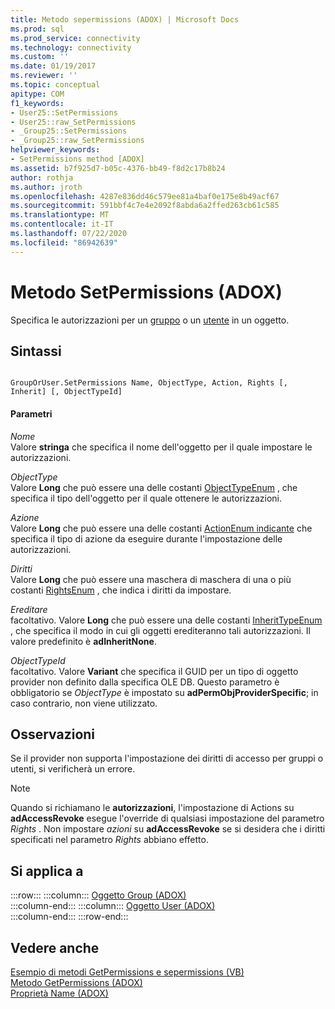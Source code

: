 ```yaml
---
title: Metodo sepermissions (ADOX) | Microsoft Docs
ms.prod: sql
ms.prod_service: connectivity
ms.technology: connectivity
ms.custom: ''
ms.date: 01/19/2017
ms.reviewer: ''
ms.topic: conceptual
apitype: COM
f1_keywords:
- User25::SetPermissions
- User25::raw_SetPermissions
- _Group25::SetPermissions
- _Group25::raw_SetPermissions
helpviewer_keywords:
- SetPermissions method [ADOX]
ms.assetid: b7f925d7-b05c-4376-bb49-f8d2c17b8b24
author: rothja
ms.author: jroth
ms.openlocfilehash: 4287e836dd46c579ee81a4baf0e175e8b49acf67
ms.sourcegitcommit: 591bbf4c7e4e2092f8abda6a2ffed263cb61c585
ms.translationtype: MT
ms.contentlocale: it-IT
ms.lasthandoff: 07/22/2020
ms.locfileid: "86942639"
---
```

# <a name="setpermissions-method-adox"></a>Metodo SetPermissions (ADOX)
Specifica le autorizzazioni per un [gruppo](../../../ado/reference/adox-api/group-object-adox.md) o un [utente](../../../ado/reference/adox-api/user-object-adox.md) in un oggetto.  
  
## <a name="syntax"></a>Sintassi  
  
```  
  
GroupOrUser.SetPermissions Name, ObjectType, Action, Rights [, Inherit] [, ObjectTypeId]  
```  
  
#### <a name="parameters"></a>Parametri  
 *Nome*  
 Valore **stringa** che specifica il nome dell'oggetto per il quale impostare le autorizzazioni.  
  
 *ObjectType*  
 Valore **Long** che può essere una delle costanti [ObjectTypeEnum](../../../ado/reference/adox-api/objecttypeenum.md) , che specifica il tipo dell'oggetto per il quale ottenere le autorizzazioni.  
  
 *Azione*  
 Valore **Long** che può essere una delle costanti [ActionEnum indicante](../../../ado/reference/adox-api/actionenum.md) che specifica il tipo di azione da eseguire durante l'impostazione delle autorizzazioni.  
  
 *Diritti*  
 Valore **Long** che può essere una maschera di maschera di una o più costanti [RightsEnum](../../../ado/reference/adox-api/rightsenum.md) , che indica i diritti da impostare.  
  
 *Ereditare*  
 facoltativo. Valore **Long** che può essere una delle costanti [InheritTypeEnum](../../../ado/reference/adox-api/inherittypeenum.md) , che specifica il modo in cui gli oggetti erediteranno tali autorizzazioni. Il valore predefinito è **adInheritNone**.  
  
 *ObjectTypeId*  
 facoltativo. Valore **Variant** che specifica il GUID per un tipo di oggetto provider non definito dalla specifica OLE DB. Questo parametro è obbligatorio se *ObjectType* è impostato su **adPermObjProviderSpecific**; in caso contrario, non viene utilizzato.  
  
## <a name="remarks"></a>Osservazioni  
 Se il provider non supporta l'impostazione dei diritti di accesso per gruppi o utenti, si verificherà un errore.  
  
> [!NOTE]
>  Quando si richiamano le **autorizzazioni**, l'impostazione di Actions su **adAccessRevoke** esegue l'override di qualsiasi impostazione del parametro *Rights* . Non impostare *azioni* su **adAccessRevoke** se si desidera che i diritti specificati nel parametro *Rights* abbiano effetto.  
  
## <a name="applies-to"></a>Si applica a  

:::row:::
    :::column:::
        [Oggetto Group (ADOX)](../../../ado/reference/adox-api/group-object-adox.md)  
    :::column-end:::
    :::column:::
        [Oggetto User (ADOX)](../../../ado/reference/adox-api/user-object-adox.md)  
    :::column-end:::
:::row-end:::

## <a name="see-also"></a>Vedere anche  
 [Esempio di metodi GetPermissions e sepermissions (VB)](../../../ado/reference/adox-api/getpermissions-and-setpermissions-methods-example-vb.md)   
 [Metodo GetPermissions (ADOX)](../../../ado/reference/adox-api/getpermissions-method-adox.md)   
 [Proprietà Name (ADOX)](../../../ado/reference/adox-api/name-property-adox.md)
